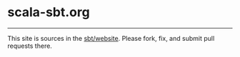 # scala-sbt.org

---

This site is sources in the [sbt/website](https://github.com/sbt/website).
Please fork, fix, and submit pull requests there.
